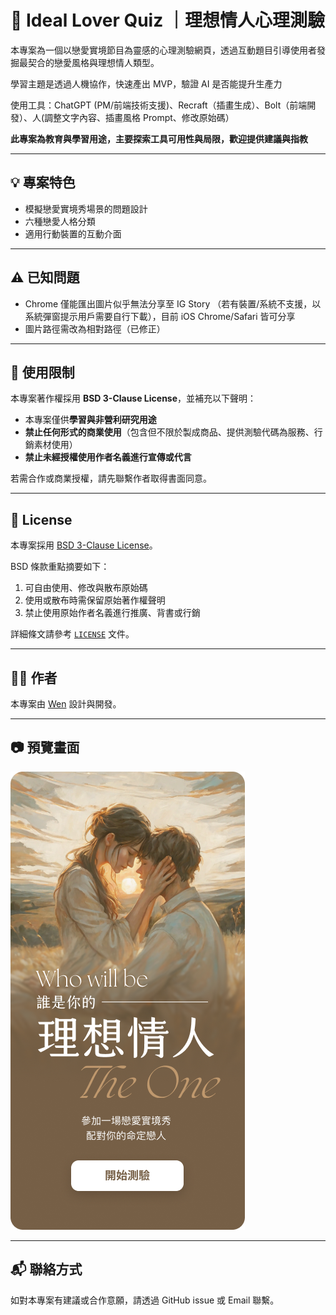 # 🧠 Ideal Lover Quiz ｜理想情人心理測驗

本專案為一個以戀愛實境節目為靈感的心理測驗網頁，透過互動題目引導使用者發掘最契合的戀愛風格與理想情人類型。

學習主題是透過人機協作，快速產出 MVP，驗證 AI 是否能提升生產力

使用工具：ChatGPT (PM/前端技術支援)、Recraft（插畫生成）、Bolt（前端開發）、人(調整文字內容、插畫風格 Prompt、修改原始碼）

**此專案為教育與學習用途，主要探索工具可用性與局限，歡迎提供建議與指教**


---

## 💡 專案特色

- 模擬戀愛實境秀場景的問題設計
- 六種戀愛人格分類
- 適用行動裝置的互動介面

---

## ⚠️ 已知問題

- Chrome 僅能匯出圖片似乎無法分享至 IG Story （若有裝置/系統不支援，以系統彈窗提示用戶需要自行下載），目前 iOS Chrome/Safari 皆可分享
- 圖片路徑需改為相對路徑（已修正）

---

## 🚫 使用限制

本專案著作權採用 **BSD 3-Clause License**，並補充以下聲明：

- 本專案僅供**學習與非營利研究用途**
- **禁止任何形式的商業使用**（包含但不限於製成商品、提供測驗代碼為服務、行銷素材使用）
- **禁止未經授權使用作者名義進行宣傳或代言**

若需合作或商業授權，請先聯繫作者取得書面同意。

---

## 📄 License

本專案採用 [BSD 3-Clause License](LICENSE)。

BSD 條款重點摘要如下：

1. 可自由使用、修改與散布原始碼  
2. 使用或散布時需保留原始著作權聲明  
3. 禁止使用原始作者名義進行推廣、背書或行銷

詳細條文請參考 [`LICENSE`](./LICENSE) 文件。

---

## 🙋‍♀️ 作者

本專案由 [Wen](https://medium.com/@wen_design) 設計與開發。  

---

## 📷 預覽畫面

![image](https://github.com/fantasynovel/psychoquiz/blob/main/Cover.png)

---

## 📬 聯絡方式

如對本專案有建議或合作意願，請透過 GitHub issue 或 Email 聯繫。
